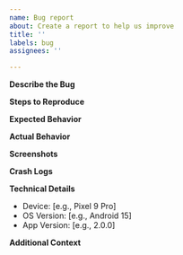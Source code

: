 ```yaml
---
name: Bug report
about: Create a report to help us improve
title: ''
labels: bug
assignees: ''

---
```

<!-- Please fill in the bug details below each section, replacing placeholder text. Provide as much detail as possible to help us understand and resolve the issue. If a section is not applicable, you can write "N/A" or remove it. -->


**Describe the Bug**
<!-- Provide a clear and concise description of the problem. Include relevant details such as what you were trying to achieve, and any conditions under which the bug occurs (e.g., specific settings, environment). -->

**Steps to Reproduce**
<!-- Provide a detailed, step-by-step guide to reproduce the issue. For example:
1. Go to '...'
2. Click on '...'
3. Scroll down to '...'
4. Observe the error. -->

**Expected Behavior**
<!-- Clearly explain what you expected to happen. -->

**Actual Behavior**
<!-- Explain what actually happens. Include details such as error messages, UI issues, or unexpected behavior. -->

**Screenshots**
<!-- Add screenshots or screen recordings to help explain the problem, if applicable. -->

**Crash Logs**
<!-- If the app crashed, please attach the crash log or stack trace. -->

**Technical Details**
<!-- Provide the following technical information to help us diagnose the problem. -->
- Device: [e.g., Pixel 9 Pro]
- OS Version: [e.g., Android 15]
- App Version: [e.g., 2.0.0]

**Additional Context**
<!-- Add any additional information that might help us understand or resolve the issue. -->
